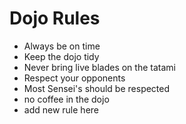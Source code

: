 Dojo Rules
==========
* Always be on time
* Keep the dojo tidy
* Never bring live blades on the tatami
* Respect your opponents
* Most Sensei's should be respected
* no coffee in the dojo
* add new rule here
